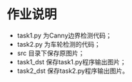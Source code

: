 # 作业说明
* task1.py 为Canny边界检测代码；
* task2.py 为车轮检测的代码；
* src 目录下保存原图片；
* task1_dst 保存task1.py程序输出图片；
* task2_dst 保存task2.py程序输出图片。